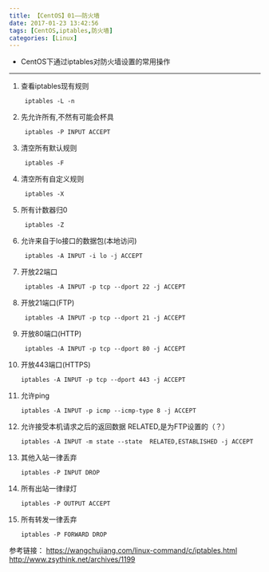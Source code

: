 ```yaml
---
title: 【CentOS】01——防火墙
date: 2017-01-23 13:42:56
tags: [CentOS,iptables,防火墙]
categories: [Linux]
---
```

- CentOS下通过iptables对防火墙设置的常用操作
<!-- more -->

--------------------------------

1. 查看iptables现有规则

        iptables -L -n

2. 先允许所有,不然有可能会杯具

        iptables -P INPUT ACCEPT
        
3. 清空所有默认规则
        
        iptables -F

4. 清空所有自定义规则
        
        iptables -X

5. 所有计数器归0
        
        iptables -Z

6. 允许来自于lo接口的数据包(本地访问)
        
        iptables -A INPUT -i lo -j ACCEPT

7. 开放22端口
        
        iptables -A INPUT -p tcp --dport 22 -j ACCEPT

8. 开放21端口(FTP)
        
        iptables -A INPUT -p tcp --dport 21 -j ACCEPT

9. 开放80端口(HTTP)
        
        iptables -A INPUT -p tcp --dport 80 -j ACCEPT

10. 开放443端口(HTTPS)
        
        iptables -A INPUT -p tcp --dport 443 -j ACCEPT

11. 允许ping
        
        iptables -A INPUT -p icmp --icmp-type 8 -j ACCEPT

12. 允许接受本机请求之后的返回数据 RELATED,是为FTP设置的（？）
        
        iptables -A INPUT -m state --state  RELATED,ESTABLISHED -j ACCEPT

13. 其他入站一律丢弃
        
        iptables -P INPUT DROP

14. 所有出站一律绿灯
        
        iptables -P OUTPUT ACCEPT
        
15. 所有转发一律丢弃
        
        iptables -P FORWARD DROP

参考链接：
        https://wangchujiang.com/linux-command/c/iptables.html
		http://www.zsythink.net/archives/1199